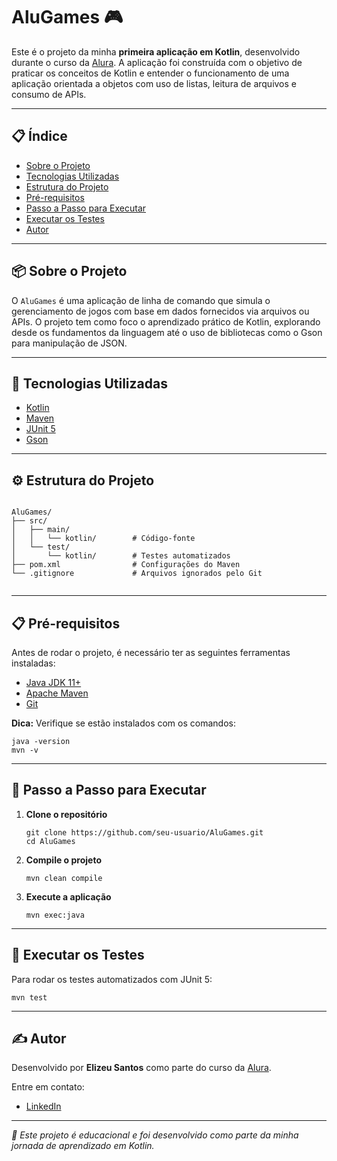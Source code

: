  <h1>AluGames 🎮</h1>
  <p>
    Este é o projeto da minha <strong>primeira aplicação em Kotlin</strong>, desenvolvido durante o curso da 
    <a href="https://www.alura.com.br/" target="_blank">Alura</a>.
    A aplicação foi construída com o objetivo de praticar os conceitos de Kotlin e entender o funcionamento de uma
    aplicação orientada a objetos com uso de listas, leitura de arquivos e consumo de APIs.
  </p>

  <hr>

  <h2>📋 Índice</h2>
  <ul>
    <li><a href="#sobre">Sobre o Projeto</a></li>
    <li><a href="#tecnologias">Tecnologias Utilizadas</a></li>
    <li><a href="#estrutura">Estrutura do Projeto</a></li>
    <li><a href="#pre-requisitos">Pré-requisitos</a></li>
    <li><a href="#execucao">Passo a Passo para Executar</a></li>
    <li><a href="#testes">Executar os Testes</a></li>
    <li><a href="#autor">Autor</a></li>
  </ul>

  <hr>

  <h2 id="sobre">📦 Sobre o Projeto</h2>
  <p>
    O <code>AluGames</code> é uma aplicação de linha de comando que simula o gerenciamento de jogos com base em dados fornecidos via arquivos ou APIs.
    O projeto tem como foco o aprendizado prático de Kotlin, explorando desde os fundamentos da linguagem até o uso de bibliotecas como o Gson para manipulação de JSON.
  </p>

  <hr>

  <h2 id="tecnologias">🚀 Tecnologias Utilizadas</h2>
  <ul>
    <li><a href="https://kotlinlang.org/" target="_blank">Kotlin</a></li>
    <li><a href="https://maven.apache.org/" target="_blank">Maven</a></li>
    <li><a href="https://junit.org/junit5/" target="_blank">JUnit 5</a></li>
    <li><a href="https://github.com/google/gson" target="_blank">Gson</a></li>
  </ul>

  <hr>

  <h2 id="estrutura">⚙️ Estrutura do Projeto</h2>
  <pre><code>
AluGames/
├── src/
│   ├── main/
│   │   └── kotlin/        # Código-fonte
│   └── test/
│       └── kotlin/        # Testes automatizados
├── pom.xml                # Configurações do Maven
└── .gitignore             # Arquivos ignorados pelo Git
  </code></pre>

  <hr>

  <h2 id="pre-requisitos">📋 Pré-requisitos</h2>
  <p>Antes de rodar o projeto, é necessário ter as seguintes ferramentas instaladas:</p>
  <ul>
    <li><a href="https://www.oracle.com/java/technologies/javase-jdk11-downloads.html" target="_blank">Java JDK 11+</a></li>
    <li><a href="https://maven.apache.org/install.html" target="_blank">Apache Maven</a></li>
    <li><a href="https://git-scm.com/" target="_blank">Git</a></li>
  </ul>

  <p><strong>Dica:</strong> Verifique se estão instalados com os comandos:</p>
  <pre><code>java -version
mvn -v</code></pre>

  <hr>

  <h2 id="execucao">🧭 Passo a Passo para Executar</h2>
  <ol>
    <li>
      <strong>Clone o repositório</strong>
      <pre><code>git clone https://github.com/seu-usuario/AluGames.git
cd AluGames</code></pre>
    </li>
    <li>
      <strong>Compile o projeto</strong>
      <pre><code>mvn clean compile</code></pre>
    </li>
    <li>
      <strong>Execute a aplicação</strong>
      <pre><code>mvn exec:java</code></pre>
    </li>
  </ol>

  <hr>

  <h2 id="testes">🧪 Executar os Testes</h2>
  <p>Para rodar os testes automatizados com JUnit 5:</p>
  <pre><code>mvn test</code></pre>

  <hr>

  <h2 id="autor">✍️ Autor</h2>
  <p>Desenvolvido por <strong>Elizeu Santos</strong> como parte do curso da <a href="https://www.alura.com.br/" target="_blank">Alura</a>.</p>

  <p>Entre em contato:</p>
  <ul>
    <li><a href="https://www.linkedin.com/in/elizeusantoss/" target="_blank">LinkedIn</a></li>
  </ul>

  <hr>

  <p><em>📝 Este projeto é educacional e foi desenvolvido como parte da minha jornada de aprendizado em Kotlin.</em></p>

</body>
</html>
